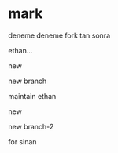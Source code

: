 # mark

deneme deneme
fork tan sonra

ethan...

new

new branch

maintain ethan

new

new branch-2

for sinan
